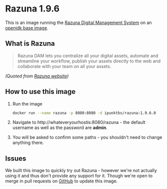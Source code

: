 # Razuna 1.9.6

This is an image running the [Razuna Digital Management System](http://www.razuna.org/) on an [openjdk base image](https://hub.docker.com/_/openjdk/).

## What is Razuna

> Razuna DAM lets you centralize all your digital assets, automate and streamline your workflow, publish your assets directly to the web and collaborate with your team on all your assets. 

*(Quoted from [Razuna website](http://www.razuna.org/whatisrazuna))*

## How to use this image

1. Run the image

   ```bash
   docker run --name razuna -p 8080:8080 -d ipunktbs/razuna:1.9.6.0
   ```

2. Navigate to http://whateveryourhostis:8080/razuna - the default username as well as the password are **admin**.
3. You will be asked to confirm some paths - you shouldn't need to change anything there.

## Issues

We built this image to quickly try out Razuna - however we're not actually using it and thus don't provide any support for it. Though we're open to merge in pull requests on [GitHub](https://github.com/netresearch/docker-razuna) to update this image.
